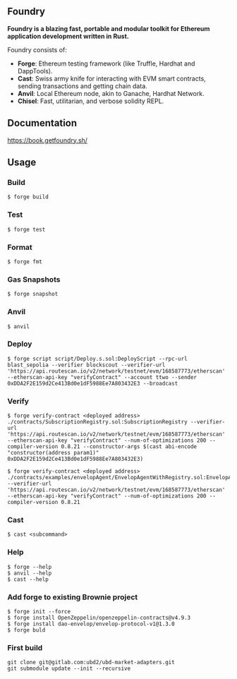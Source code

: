 ## Foundry

**Foundry is a blazing fast, portable and modular toolkit for Ethereum application development written in Rust.**

Foundry consists of:

-   **Forge**: Ethereum testing framework (like Truffle, Hardhat and DappTools).
-   **Cast**: Swiss army knife for interacting with EVM smart contracts, sending transactions and getting chain data.
-   **Anvil**: Local Ethereum node, akin to Ganache, Hardhat Network.
-   **Chisel**: Fast, utilitarian, and verbose solidity REPL.

## Documentation

https://book.getfoundry.sh/

## Usage

### Build

```shell
$ forge build
```

### Test

```shell
$ forge test
```

### Format

```shell
$ forge fmt
```

### Gas Snapshots

```shell
$ forge snapshot
```

### Anvil

```shell
$ anvil
```

### Deploy

```shell
$ forge script script/Deploy.s.sol:DeployScript --rpc-url blast_sepolia --verifier blockscout --verifier-url 'https://api.routescan.io/v2/network/testnet/evm/168587773/etherscan' --etherscan-api-key "verifyContract" --account ttwo --sender 0xDDA2F2E159d2Ce413Bd0e1dF5988Ee7A803432E3 --broadcast
```

### Verify

```shell
$ forge verify-contract <deployed address>  ./contracts/SubscriptionRegistry.sol:SubscriptionRegistry --verifier-url 'https://api.routescan.io/v2/network/testnet/evm/168587773/etherscan' --etherscan-api-key "verifyContract" --num-of-optimizations 200 --compiler-version 0.8.21 --constructor-args $(cast abi-encode "constructor(address param1)" 0xDDA2F2E159d2Ce413Bd0e1dF5988Ee7A803432E3)

$ forge verify-contract <deployed address>  ./contracts/examples/envelopAgent/EnvelopAgentWithRegistry.sol:EnvelopAgentWithRegistry --verifier-url 'https://api.routescan.io/v2/network/testnet/evm/168587773/etherscan' --etherscan-api-key "verifyContract" --num-of-optimizations 200 --compiler-version 0.8.21 
```

### Cast

```shell
$ cast <subcommand>
```

### Help

```shell
$ forge --help
$ anvil --help
$ cast --help
```

### Add forge to existing Brownie project
```shell
$ forge init --force
$ forge install OpenZeppelin/openzeppelin-contracts@v4.9.3
$ forge install dao-envelop/envelop-protocol-v1@1.3.0
$ forge buld
```
### First build
```shell
git clone git@gitlab.com:ubd2/ubd-market-adapters.git
git submodule update --init --recursive
```